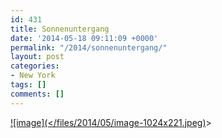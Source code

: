 ```yaml
---
id: 431
title: Sonnenuntergang
date: '2014-05-18 09:11:09 +0000'
permalink: "/2014/sonnenuntergang/"
layout: post
categories:
- New York
tags: []
comments: []
---
```

[![image](</files/2014/05/image-1024x221.jpeg)](/files/2014/05/image.jpeg)>